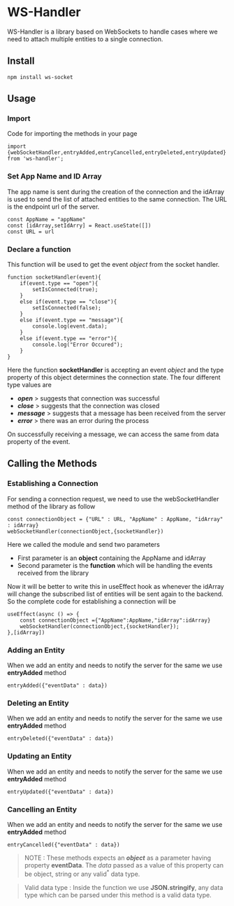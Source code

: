 # WS-Handler

WS-Handler is a library based on WebSockets to handle cases where we need to attach multiple entities to a single connection.

## Install

`npm install ws-socket`

## Usage

### Import

Code for importing the methods in your page

`import {webSocketHandler,entryAdded,entryCancelled,entryDeleted,entryUpdated} from 'ws-handler';`

### Set App Name and ID Array

The app name is sent during the creation of the connection and the idArray is used to send the list of attached entities to the same connection.
The URL is the endpoint url of the server.

```
const AppName = "appName"
const [idArray,setIdArry] = React.useState([])
const URL = url
```

### Declare a function

This function will be used to get the event *object* from the socket handler.

~~~
function socketHandler(event){
	if(event.type == "open"){
		setIsConnected(true);
	}
	else if(event.type == "close"){
		setIsConnected(false);
	}
	else if(event.type == "message"){
		console.log(event.data);
	}
	else if(event.type == "error"){
		console.log("Error Occured");
	}
}
~~~

Here the function **socketHandler** is accepting an event *object* and the type property of this object determines the connection state. The four different type values are
- ***open*** > suggests that connection was successful
- ***close*** > suggests that the connection was closed
- ***message*** > suggests that a message has been received from the server
- ***error*** > there was an error during the process

On successfully receiving a message, we can access the same from data property of the event.

## Calling the Methods

### Establishing a Connection

For sending a connection request, we need to use the webSocketHandler method of the library as follow
```
const connectionObject = {"URL" : URL, "AppName" : AppName, "idArray" : idArray}
webSocketHandler(connectionObject,{socketHandler})
```

Here we called the module and send two parameters 
- First parameter is an **object** containing the AppName and idArray
- Second parameter is the **function** which will be handling the events received from the library

Now it will be better to write this in useEffect hook as whenever the idArray will change the subscribed list of entities will be sent again to the backend.
So the complete code for establishing a connection will be 
```
useEffect(async () => {
	const connectionObject ={"AppName":AppName,"idArray":idArray}
	webSocketHandler(connectionObject,{socketHandler});
},[idArray])
```

###  Adding an Entity
When we add an entity and needs to notify the server for the same we use **entryAdded**  method

`entryAdded({"eventData" : data})`

###  Deleting an Entity
When we add an entity and needs to notify the server for the same we use **entryAdded**  method

`entryDeleted({"eventData" : data})`


###  Updating an Entity
When we add an entity and needs to notify the server for the same we use **entryAdded**  method

`entryUpdated({"eventData" : data})`


###  Cancelling an Entity
When we add an entity and needs to notify the server for the same we use **entryAdded**  method

`entryCancelled({"eventData" : data})`
<br/>

>NOTE : These methods expects an ***object*** as a parameter having property **eventData**. The *data* passed as a value of this property can be object, string or any valid<sup>*</sup> data type.

>Valid data type : Inside the function we use **JSON.stringify**, any data type which can be parsed under this method is a valid data type.
